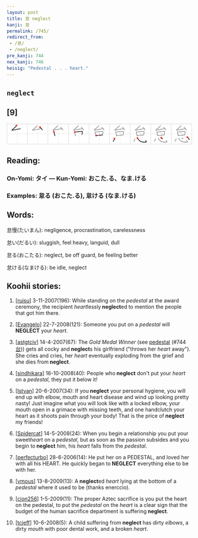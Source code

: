 ```yaml
---
layout: post
title: 怠 neglect
kanji: 怠
permalink: /745/
redirect_from:
 - /怠/
 - /neglect/
pre_kanji: 744
nex_kanji: 746
heisig: "Pedestal . . . heart."
---
```


## `neglect`

## [9]

<div class="stroke"><img src="../images/E680A0.png" /></div>

## Reading:

### On-Yomi: タイ &mdash; Kun-Yomi: おこた.る、なま.ける

### Examples: 怠る (おこた.る), 怠ける (なま.ける)

## Words:

怠慢(たいまん): negligence, procrastination, carelessness

怠い(だるい): sluggish, feel heavy, languid, dull

怠る(おこたる): neglect, be off guard, be feeling better

怠ける(なまける): be idle, neglect

## Koohii stories:

1) [<a href="http://kanji.koohii.com/profile/ruisu">ruisu</a>] 3-11-2007(196): While standing on the <em>pedestal</em> at the award ceremony, the recipient <em>heart</em>lessly<strong> neglect</strong>ed to mention the people that got him there. 

2) [<a href="http://kanji.koohii.com/profile/Evangelo">Evangelo</a>] 22-7-2008(121): Someone you put on a <em>pedestal</em> will<strong> NEGLECT</strong> your <em>heart</em>. 

3) [<a href="http://kanji.koohii.com/profile/astgtciv">astgtciv</a>] 14-4-2007(67): The <em>Gold Medal Winner</em> (see <a href="../744">pedestal</a> <span class="index">(#744 <a href="http://jisho.org/kanji/details/台">台</a>)</span>) gets all cocky and<strong> neglect</strong>s his girlfriend (&quot;throws her <em>heart</em> away&quot;). She cries and cries, her <em>heart</em> eventually exploding from the grief and she dies from<strong> neglect</strong>. 

4) [<a href="http://kanji.koohii.com/profile/sindhikara">sindhikara</a>] 16-10-2008(40): People who<strong> neglect</strong> don&#039;t put your <em>heart</em> on a <em>pedestal</em>, they put it below it! 

5) [<a href="http://kanji.koohii.com/profile/Istvan">Istvan</a>] 20-6-2007(34): If you<strong> neglect</strong> your personal hygiene, you will end up with elbow, mouth and heart disease and wind up looking pretty nasty! Just imagine what you will look like with a locked elbow, your mouth open in a grimace with missing teeth, and one handclutch your heart as it shoots pain through your body! That is the price of<strong> neglect</strong> my friends! 

6) [<a href="http://kanji.koohii.com/profile/Spidercat">Spidercat</a>] 14-5-2008(24): When you begin a relationship you put your sweet<em>heart</em> on a <em>pedestal</em>, but as soon as the passion subsides and you begin to<strong> neglect</strong> him, his <em>heart</em> falls from the <em>pedestal</em>. 

7) [<a href="http://kanji.koohii.com/profile/perfecturbo">perfecturbo</a>] 28-6-2006(14): He put her on a PEDESTAL, and loved her with all his HEART. He quickly began to<strong> NEGLECT</strong> everything else to be with her. 

8) [<a href="http://kanji.koohii.com/profile/vmous">vmous</a>] 13-8-2009(13): A<strong> neglect</strong>ed <em>heart</em> lying at the bottom of a <em>pedestal</em> where it used to be (thanks enerccio). 

9) [<a href="http://kanji.koohii.com/profile/cjon256">cjon256</a>] 1-5-2009(11): The proper Aztec sacrifice is you put the heart on the pedestal, to put the <em>pedestal</em> on the <em>heart</em> is a clear sign that the budget of the human sacrifice department is suffering<strong> neglect</strong>. 

10) [<a href="http://kanji.koohii.com/profile/tcjeff">tcjeff</a>] 10-6-2008(5): A child suffering from<strong> neglect</strong> has dirty <em>elbows</em>, a dirty <em>mouth</em> with poor dental work, and a broken <em>heart</em>. 

